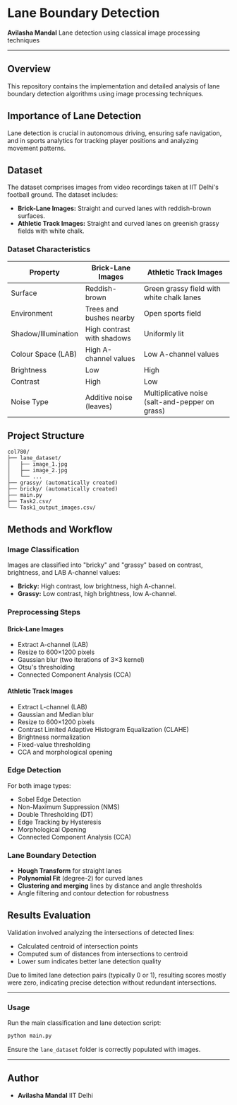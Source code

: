 # Lane Boundary Detection

**Avilasha Mandal**
Lane detection using classical image processing techniques

---

## Overview

This repository contains the implementation and detailed analysis of lane boundary detection algorithms using image processing techniques.

## Importance of Lane Detection

Lane detection is crucial in autonomous driving, ensuring safe navigation, and in sports analytics for tracking player positions and analyzing movement patterns.

## Dataset

The dataset comprises images from video recordings taken at IIT Delhi's football ground. The dataset includes:

* **Brick-Lane Images:** Straight and curved lanes with reddish-brown surfaces.
* **Athletic Track Images:** Straight and curved lanes on greenish grassy fields with white chalk.

### Dataset Characteristics

| Property            | Brick-Lane Images          | Athletic Track Images                           |
| ------------------- | -------------------------- | ----------------------------------------------- |
| Surface             | Reddish-brown              | Green grassy field with white chalk lanes       |
| Environment         | Trees and bushes nearby    | Open sports field                               |
| Shadow/Illumination | High contrast with shadows | Uniformly lit                                   |
| Colour Space (LAB)  | High A-channel values      | Low A-channel values                            |
| Brightness          | Low                        | High                                            |
| Contrast            | High                       | Low                                             |
| Noise Type          | Additive noise (leaves)    | Multiplicative noise (salt-and-pepper on grass) |

## Project Structure

```
col780/
├── lane_dataset/
│   ├── image_1.jpg
│   ├── image_2.jpg
│   └── ...
├── grassy/ (automatically created)
├── bricky/ (automatically created)
├── main.py
├── Task2.csv/
└── Task1_output_images.csv/
```

## Methods and Workflow

### Image Classification

Images are classified into "bricky" and "grassy" based on contrast, brightness, and LAB A-channel values:

* **Bricky:** High contrast, low brightness, high A-channel.
* **Grassy:** Low contrast, high brightness, low A-channel.

### Preprocessing Steps

#### Brick-Lane Images

* Extract A-channel (LAB)
* Resize to 600×1200 pixels
* Gaussian blur (two iterations of 3×3 kernel)
* Otsu's thresholding
* Connected Component Analysis (CCA)

#### Athletic Track Images

* Extract L-channel (LAB)
* Gaussian and Median blur
* Resize to 600×1200 pixels
* Contrast Limited Adaptive Histogram Equalization (CLAHE)
* Brightness normalization
* Fixed-value thresholding
* CCA and morphological opening

### Edge Detection

For both image types:

* Sobel Edge Detection
* Non-Maximum Suppression (NMS)
* Double Thresholding (DT)
* Edge Tracking by Hysteresis
* Morphological Opening
* Connected Component Analysis (CCA)

### Lane Boundary Detection

* **Hough Transform** for straight lanes
* **Polynomial Fit** (degree-2) for curved lanes
* **Clustering and merging** lines by distance and angle thresholds
* Angle filtering and contour detection for robustness

## Results Evaluation

Validation involved analyzing the intersections of detected lines:

* Calculated centroid of intersection points
* Computed sum of distances from intersections to centroid
* Lower sum indicates better lane detection quality

Due to limited lane detection pairs (typically 0 or 1), resulting scores mostly were zero, indicating precise detection without redundant intersections.

---

### Usage

Run the main classification and lane detection script:

```bash
python main.py
```

Ensure the `lane_dataset` folder is correctly populated with images.

---

## Author

* **Avilasha Mandal**
IIT Delhi
